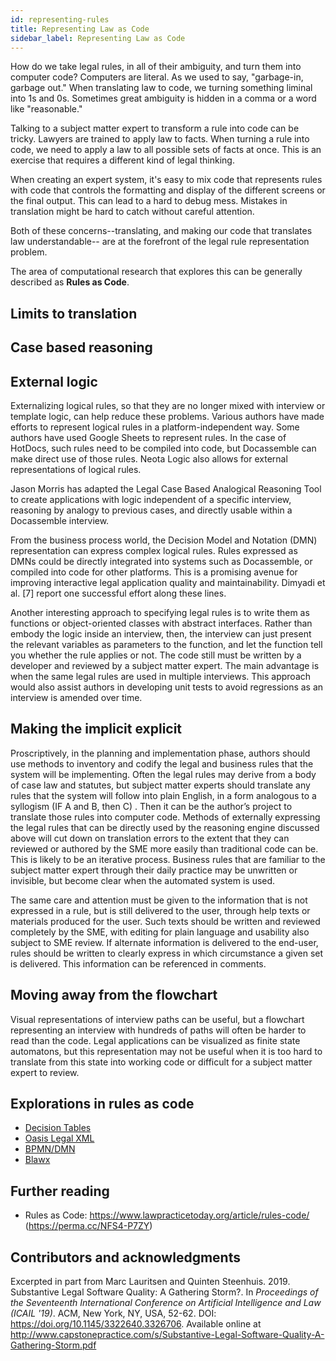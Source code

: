 ```yaml
---
id: representing-rules
title: Representing Law as Code
sidebar_label: Representing Law as Code
---
```


How do we take legal rules, in all of their ambiguity, and turn them into computer code?
Computers are literal. As we used to say, "garbage-in, garbage out." When translating law
to code, we turning something liminal into 1s and 0s. Sometimes great ambiguity is hidden
in a comma or a word like "reasonable."

Talking to a subject matter expert to transform a rule into code can be tricky. Lawyers are
trained to apply law to facts. When turning a rule into code, we need to apply a law to
all possible sets of facts at once. This is an exercise that requires a different kind
of legal thinking.

When creating an expert system, it's easy to mix code that represents rules with code
that controls the formatting and display of the different screens or the final output.
This can lead to a hard to debug mess. Mistakes in translation might be hard to catch
without careful attention.

Both of these concerns--translating, and making our code that translates law understandable--
are at the forefront of the legal rule representation problem.

The area of computational research that explores this can be generally described as **Rules
as Code**.

## Limits to translation

## Case based reasoning

## External logic

Externalizing logical rules, so that they are no longer mixed with interview or template logic, can help reduce these problems. Various authors have made efforts to represent logical rules in a platform-independent way. Some authors have used Google Sheets to represent rules. In the case of HotDocs, such rules need to be compiled into code, but Docassemble can make direct use of those rules. Neota Logic also allows for external representations of logical rules.

Jason Morris has adapted the Legal Case Based Analogical Reasoning Tool to create applications with logic independent of a specific interview, reasoning by analogy to previous cases, and directly usable within a Docassemble interview.

From the business process world, the Decision Model and Notation (DMN) representation can express complex logical rules. Rules expressed as DMNs could be directly integrated into systems such as Docassemble, or compiled into code for other platforms. This is a promising avenue for improving interactive legal application quality and maintainability. Dimyadi et al. [7] report one successful effort along these lines.

Another interesting approach to specifying legal rules is to write them as functions or object-oriented classes with abstract interfaces. Rather than embody the logic inside an interview, then, the interview can just present the relevant variables as parameters to the function, and let the function tell you whether the rule applies or not. The code still must be written by a developer and reviewed by a subject matter expert. The main advantage is when the same legal rules are used in multiple interviews. This approach would also assist authors in developing unit tests to avoid regressions as an interview is amended over time.

## Making the implicit explicit

Proscriptively, in the planning and implementation phase, authors should use methods to inventory and codify the legal and business rules that the system will be implementing. Often the legal rules may derive from a body of case law and statutes, but subject matter experts should translate any rules that the system will follow into plain English, in a form analogous to a syllogism (IF A and B, then C) . Then it can be the author’s project to translate those rules into computer code. Methods of externally expressing the legal rules that can be directly used by the reasoning engine discussed above will cut down on translation errors to the extent that they can reviewed or authored by the SME more easily than traditional code can be. This is likely to be an iterative process. Business rules that are familiar to the subject matter expert through their daily practice may be unwritten or invisible, but become clear when the automated system is used.

The same care and attention must be given to the information that is not expressed in a rule, but is still delivered to the user, through help texts or materials produced for the user. Such texts should be written and reviewed completely by the SME, with editing for plain language and usability also subject to SME review. If alternate information is delivered to the end-user, rules should be written to clearly express in which circumstance a given set is delivered. This information can be referenced in comments. 

## Moving away from the flowchart

Visual representations of interview paths can be useful, but a flowchart representing an interview with hundreds of paths will often be harder to read than the code. Legal applications can be visualized as finite state automatons, but this representation may not be useful when it is too hard to translate from this state into working code or difficult for a subject matter expert to review.

## Explorations in rules as code

* [Decision Tables](https://en.wikipedia.org/wiki/Decision_table)
* [Oasis Legal XML](https://en.wikipedia.org/wiki/Legal_XML)
* [BPMN/DMN](https://en.wikipedia.org/wiki/Business_Process_Model_and_Notation)
* [Blawx](https://blawx.com)

## Further reading

* Rules as Code: https://www.lawpracticetoday.org/article/rules-code/ (https://perma.cc/NFS4-P7ZY)

## Contributors and acknowledgments

Excerpted in part from Marc Lauritsen and Quinten Steenhuis. 2019. Substantive Legal Software Quality: A Gathering Storm?. In
_Proceedings of the Seventeenth International Conference on Artificial Intelligence and Law (ICAIL '19)_. ACM, New
York, NY, USA, 52-62. DOI: https://doi.org/10.1145/3322640.3326706. Available online at http://www.capstonepractice.com/s/Substantive-Legal-Software-Quality-A-Gathering-Storm.pdf